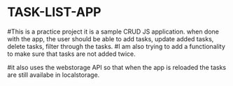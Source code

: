 # TASK-LIST-APP

#This is a practice project
it is a sample CRUD JS application. when done with the app, the user should be able to add tasks, update added tasks, delete tasks, filter through the tasks.
#I am also trying to add a functionality to make sure that tasks are not added twice.

#it also uses the webstorage API so that when the app is reloaded the tasks are still availabe in localstorage.
